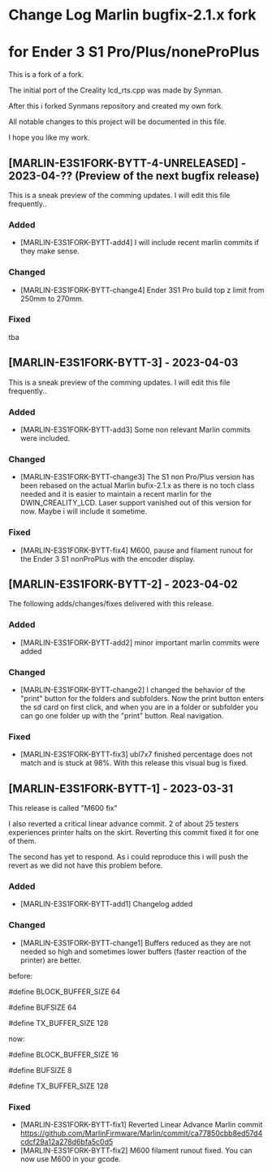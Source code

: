 # Change Log Marlin bugfix-2.1.x fork 
# for Ender 3 S1 Pro/Plus/noneProPlus
This is a fork of a fork.

The initial port of the Creality lcd_rts.cpp was made by Synman.

After this i forked Synmans repository and created my own fork.

All notable changes to this project will be documented in this file.

I hope you like my work.


## [MARLIN-E3S1FORK-BYTT-4-UNRELEASED] - 2023-04-?? (Preview of the next bugfix release)

This is a sneak preview of the comming updates. I will edit this file frequently..
 
### Added
- [MARLIN-E3S1FORK-BYTT-add4] I will include recent marlin commits if they make sense.

### Changed
- [MARLIN-E3S1FORK-BYTT-change4] Ender 3S1 Pro build top z limit from 250mm to 270mm.

### Fixed
tba


## [MARLIN-E3S1FORK-BYTT-3] - 2023-04-03

This is a sneak preview of the comming updates. I will edit this file frequently..
 
### Added
- [MARLIN-E3S1FORK-BYTT-add3] Some non relevant Marlin commits were included.

### Changed
- [MARLIN-E3S1FORK-BYTT-change3] The S1 non Pro/Plus version has been rebased on the actual Marlin bufix-2.1.x as there is no toch class needed and it is easier to maintain a recent marlin for the DWIN_CREALITY_LCD. Laser support vanished out of this version for now. Maybe i will include it sometime.

### Fixed
- [MARLIN-E3S1FORK-BYTT-fix4] M600, pause and filament runout for the Ender 3 S1 nonProPlus with the encoder display. 



## [MARLIN-E3S1FORK-BYTT-2] - 2023-04-02

The following adds/changes/fixes delivered with this release.
 
### Added
- [MARLIN-E3S1FORK-BYTT-add2] minor important marlin commits were added

### Changed
- [MARLIN-E3S1FORK-BYTT-change2] I changed the behavior of the "print" button for the folders and subfolders. Now the print button enters the sd card on first click, and when you are in a folder or subfolder you can go one folder up with the "print" button. Real navigation.

### Fixed
- [MARLIN-E3S1FORK-BYTT-fix3] ubl7x7 finished percentage does not match and is stuck at 98%. With this release this visual bug is fixed.



## [MARLIN-E3S1FORK-BYTT-1] - 2023-03-31
 
This release is called "M600 fix"

I also reverted a critical linear advance commit. 
2 of about 25 testers experiences printer halts on the skirt. 
Reverting this commit fixed it for one of them.

The second has yet to respond. As i could reproduce this i will push the revert as we did not have this problem before.
 
### Added
- [MARLIN-E3S1FORK-BYTT-add1] Changelog added

### Changed
- [MARLIN-E3S1FORK-BYTT-change1] Buffers reduced as they are not needed so high and sometimes lower buffers (faster reaction of the printer) are better.

before:

#define BLOCK_BUFFER_SIZE  64

#define BUFSIZE 64

#define TX_BUFFER_SIZE 128


now:

#define BLOCK_BUFFER_SIZE  16

#define BUFSIZE 8

#define TX_BUFFER_SIZE 128


### Fixed
- [MARLIN-E3S1FORK-BYTT-fix1] Reverted Linear Advance Marlin commit https://github.com/MarlinFirmware/Marlin/commit/ca77850cbb8ed57d4cdcf29a12a278d6bfa5c0d5
- [MARLIN-E3S1FORK-BYTT-fix2] M600 filament runout fixed. You can now use M600 in your gcode.
